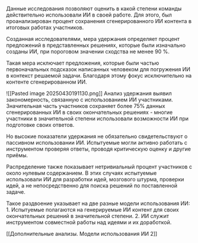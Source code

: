 Данные исследования позволяют оценить в какой степени команды действительно использовали ИИ в своей работе. Для этого, был проанализирован процент сохранения сгенерированного ИИ контента в итоговых работах участников. 

Созданная исследователями, мера удержания определяет процент предложений в представленных решениях, которые были изначально созданы ИИ, при
пороговом значении сходства не менее 90 %.

Такая мера исключает предложения, которые были частью первоначальных подсказок написанных человеком для погружения ИИ в контекст решаемой задачи. Благодаря этому фокус исключительно на контенте сгенерированном ИИ. 


![[Pasted image 20250430191130.png]]
Анализ удержания выявил закономерность, связанную с использованием ИИ участниками.
Значительная часть участников сохраняет более 75% данных сгенерированных ИИ в своих окончательных решениях - многие участники в значительной степени использовали возможности ИИ при подготовке своих ответов. 

Но высокие показатели удержания не обязательно свидетельствуют о пассивном использовании ИИ. Испытуемые могли активно работать с инструментом проверяя ответы, проводя критическую оценку и другие приёмы. 

Распределение также показывает нетривиальный процент участников с около нулевым содержанием. В этих случаях испытуемые использовали ИИ для разработки идей, мозгового штурма, проверки идей, а не непосредственно для поиска решений по поставленной задаче.

Такое раздвоение указывает на две разные модели использования ИИ: 
	1. Испытуемые полагаются на генерируемые ИИ контент для своих окончательных решений в значительной степени.
	2. ИИ служит инструментом совместной работы над идеями и их доработкой.

[[Дополнительные анализы. Модели использования ИИ 2]]


